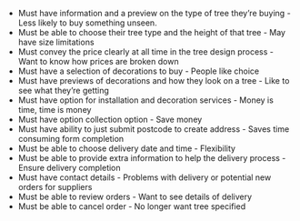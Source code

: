 - Must have information and a preview on the type of tree they’re buying - Less likely to buy something unseen.  
- Must be able to choose their tree type and the height of that tree - May have size limitations  
- Must convey the price clearly at all time in the tree design process - Want to know how prices are broken down  
- Must have a selection of decorations to buy - People like choice  
- Must have previews of decorations and how they look on a tree - Like to see what they’re getting  
- Must have option for installation and decoration services - Money is time, time is money 
- Must have option collection option - Save money
- Must have ability to just submit postcode to create address - Saves time consuming form completion 
- Must be able to choose delivery date and time - Flexibility
- Must be able to provide extra information to help the delivery process - Ensure delivery completion
- Must have contact details - Problems with delivery or potential new orders for suppliers
- Must be able to review orders - Want to see details of delivery
- Must be able to cancel order - No longer want tree specified 
	 
